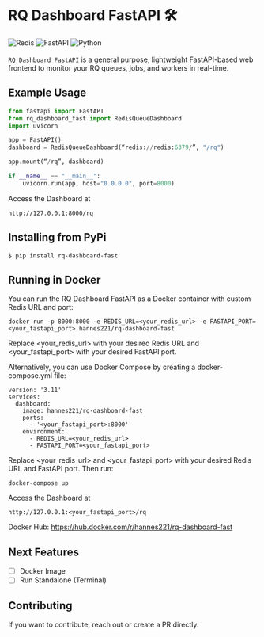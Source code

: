 # RQ Dashboard FastAPI <span>&#x1F6E0;</span>

![Redis](https://img.shields.io/badge/redis-%23DD0031.svg?style=for-the-badge&logo=redis&logoColor=white)
![FastAPI](https://img.shields.io/badge/FastAPI-005571?style=for-the-badge&logo=fastapi)
![Python](https://img.shields.io/badge/python-3670A0?style=for-the-badge&logo=python&logoColor=ffdd54)
<br />
<br />
`RQ Dashboard FastAPI` is a general purpose, lightweight FastAPI-based web frontend to monitor your RQ queues, jobs, and workers in real-time.

## Example Usage

```python
from fastapi import FastAPI
from rq_dashboard_fast import RedisQueueDashboard
import uvicorn

app = FastAPI()
dashboard = RedisQueueDashboard(“redis://redis:6379/”, "/rq")

app.mount(“/rq”, dashboard)

if __name__ == "__main__":
    uvicorn.run(app, host="0.0.0.0", port=8000)
```

Access the Dashboard at

```
http://127.0.0.1:8000/rq
```

## Installing from PyPi

```
$ pip install rq-dashboard-fast
```

## Running in Docker

You can run the RQ Dashboard FastAPI as a Docker container with custom Redis URL and port:

```
docker run -p 8000:8000 -e REDIS_URL=<your_redis_url> -e FASTAPI_PORT=<your_fastapi_port> hannes221/rq-dashboard-fast

```

Replace <your_redis_url> with your desired Redis URL and <your_fastapi_port> with your desired FastAPI port.

Alternatively, you can use Docker Compose by creating a docker-compose.yml file:

```
version: '3.11'
services:
  dashboard:
    image: hannes221/rq-dashboard-fast
    ports:
      - '<your_fastapi_port>:8000'
    environment:
      - REDIS_URL=<your_redis_url>
      - FASTAPI_PORT=<your_fastapi_port>
```

Replace <your_redis_url> and <your_fastapi_port> with your desired Redis URL and FastAPI port. Then run:

```
docker-compose up
```

Access the Dashboard at

```
http://127.0.0.1:<your_fastapi_port>/rq
```

Docker Hub:
https://hub.docker.com/r/hannes221/rq-dashboard-fast

## Next Features

- [ ] Docker Image
- [ ] Run Standalone (Terminal)

## Contributing

If you want to contribute, reach out or create a PR directly.
